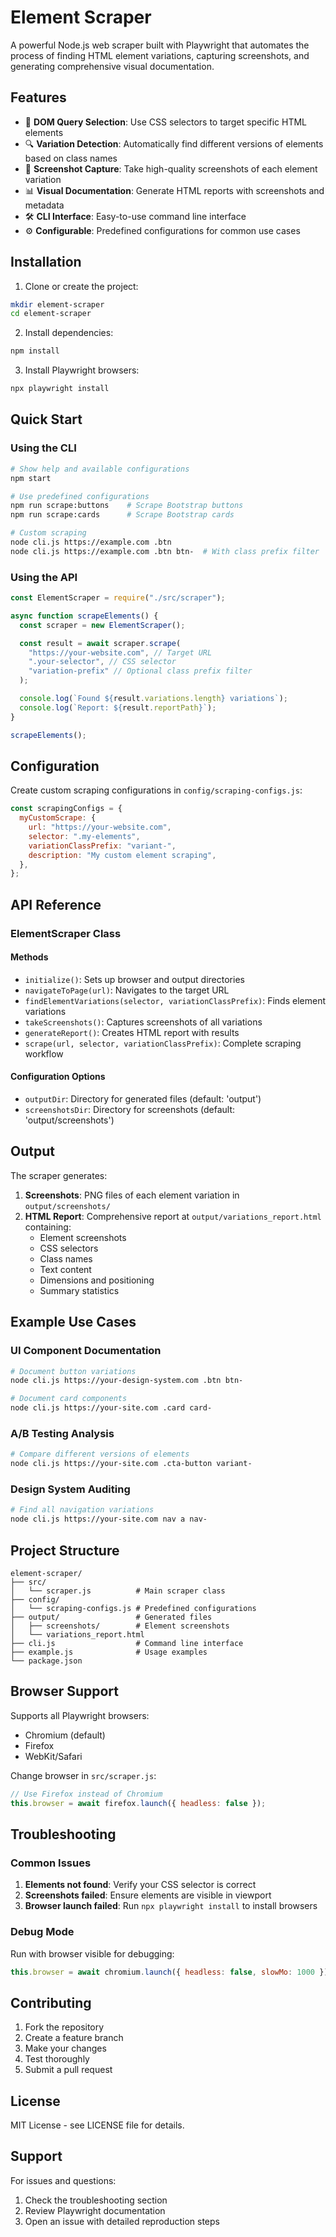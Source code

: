 # Element Scraper

A powerful Node.js web scraper built with Playwright that automates the process of finding HTML element variations, capturing screenshots, and generating comprehensive visual documentation.

## Features

- 🎯 **DOM Query Selection**: Use CSS selectors to target specific HTML elements
- 🔍 **Variation Detection**: Automatically find different versions of elements based on class names
- 📸 **Screenshot Capture**: Take high-quality screenshots of each element variation
- 📊 **Visual Documentation**: Generate HTML reports with screenshots and metadata
- 🛠️ **CLI Interface**: Easy-to-use command line interface
- ⚙️ **Configurable**: Predefined configurations for common use cases

## Installation

1. Clone or create the project:

```bash
mkdir element-scraper
cd element-scraper
```

2. Install dependencies:

```bash
npm install
```

3. Install Playwright browsers:

```bash
npx playwright install
```

## Quick Start

### Using the CLI

```bash
# Show help and available configurations
npm start

# Use predefined configurations
npm run scrape:buttons    # Scrape Bootstrap buttons
npm run scrape:cards      # Scrape Bootstrap cards

# Custom scraping
node cli.js https://example.com .btn
node cli.js https://example.com .btn btn-  # With class prefix filter
```

### Using the API

```javascript
const ElementScraper = require("./src/scraper");

async function scrapeElements() {
  const scraper = new ElementScraper();

  const result = await scraper.scrape(
    "https://your-website.com", // Target URL
    ".your-selector", // CSS selector
    "variation-prefix" // Optional class prefix filter
  );

  console.log(`Found ${result.variations.length} variations`);
  console.log(`Report: ${result.reportPath}`);
}

scrapeElements();
```

## Configuration

Create custom scraping configurations in `config/scraping-configs.js`:

```javascript
const scrapingConfigs = {
  myCustomScrape: {
    url: "https://your-website.com",
    selector: ".my-elements",
    variationClassPrefix: "variant-",
    description: "My custom element scraping",
  },
};
```

## API Reference

### ElementScraper Class

#### Methods

- `initialize()`: Sets up browser and output directories
- `navigateToPage(url)`: Navigates to the target URL
- `findElementVariations(selector, variationClassPrefix)`: Finds element variations
- `takeScreenshots()`: Captures screenshots of all variations
- `generateReport()`: Creates HTML report with results
- `scrape(url, selector, variationClassPrefix)`: Complete scraping workflow

#### Configuration Options

- `outputDir`: Directory for generated files (default: 'output')
- `screenshotsDir`: Directory for screenshots (default: 'output/screenshots')

## Output

The scraper generates:

1. **Screenshots**: PNG files of each element variation in `output/screenshots/`
2. **HTML Report**: Comprehensive report at `output/variations_report.html` containing:
   - Element screenshots
   - CSS selectors
   - Class names
   - Text content
   - Dimensions and positioning
   - Summary statistics

## Example Use Cases

### UI Component Documentation

```bash
# Document button variations
node cli.js https://your-design-system.com .btn btn-

# Document card components
node cli.js https://your-site.com .card card-
```

### A/B Testing Analysis

```bash
# Compare different versions of elements
node cli.js https://your-site.com .cta-button variant-
```

### Design System Auditing

```bash
# Find all navigation variations
node cli.js https://your-site.com nav a nav-
```

## Project Structure

```
element-scraper/
├── src/
│   └── scraper.js          # Main scraper class
├── config/
│   └── scraping-configs.js # Predefined configurations
├── output/                 # Generated files
│   ├── screenshots/        # Element screenshots
│   └── variations_report.html
├── cli.js                  # Command line interface
├── example.js              # Usage examples
└── package.json
```

## Browser Support

Supports all Playwright browsers:

- Chromium (default)
- Firefox
- WebKit/Safari

Change browser in `src/scraper.js`:

```javascript
// Use Firefox instead of Chromium
this.browser = await firefox.launch({ headless: false });
```

## Troubleshooting

### Common Issues

1. **Elements not found**: Verify your CSS selector is correct
2. **Screenshots failed**: Ensure elements are visible in viewport
3. **Browser launch failed**: Run `npx playwright install` to install browsers

### Debug Mode

Run with browser visible for debugging:

```javascript
this.browser = await chromium.launch({ headless: false, slowMo: 1000 });
```

## Contributing

1. Fork the repository
2. Create a feature branch
3. Make your changes
4. Test thoroughly
5. Submit a pull request

## License

MIT License - see LICENSE file for details.

## Support

For issues and questions:

1. Check the troubleshooting section
2. Review Playwright documentation
3. Open an issue with detailed reproduction steps
